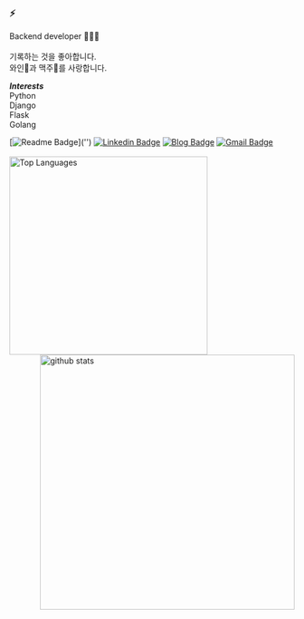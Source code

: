 
### ⚡️

Backend developer 👩🏻‍💻  <br>
<br>
기록하는 것을 좋아합니다. <br>
와인🍷과 맥주🍺를 사랑합니다. 


_**Interests**_<br>
Python<br>
Django<br>
Flask<br>
Golang<br>


[![Readme Badge](http://img.shields.io/badge/-Resume-black?style=flat-square&logo=Github&link='')]('') 
[![Linkedin Badge](https://img.shields.io/badge/-LinkedIn-blue?style=flat-square&logo=Linkedin&logoColor=white&link=https://www.linkedin.com/in/%EC%A7%80%EC%84%A0-%EC%B5%9C-5a8666a6/)](https://www.linkedin.com/in/%EC%A7%80%EC%84%A0-%EC%B5%9C-5a8666a6/)
[![Blog Badge](https://img.shields.io/badge/-Blog-1877f2?style=flat-square&logo=Bloglovin&logoColor=white&link=https://velog.io/@wltjs10645)](https://velog.io/@wltjs10645) 
[![Gmail Badge](https://img.shields.io/badge/-Gmail-d14836?style=flat-square&logo=Gmail&logoColor=white&link=mailto:jisunn0130@gmail.com)](mailto:jisunn0130@gmail.com)
<br>
<br>
<img align="left" width=350 alt="Top Languages" src="https://github-readme-stats.vercel.app/api/top-langs/?username=jisun-choi&layout=compact">
<img align="right" width=450 alt="github stats" src="https://github-readme-stats.vercel.app/api?username=jisun-choi&show_icons=true">
